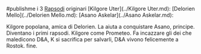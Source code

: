 #publishme 
i 3 [Rapsodi](../../raps_vess/Rapsodi.md) originari
[Kilgore Uter](../Kilgore Uter.md):
[Delorien Mello](../Delorien Mello.md): 
[Asano Askelar](../Asano Askelar.md): 


Kilgore popolana, amica di Delorien. La aiuta a conquistare Asano, principe. Diventano i primi rapsodi. Kilgore come Prometeo. Fa incazzare gli dei che maledicono D&A, K si sacrifica per salvarli, D&A vivono felicemente a Rostok. fine.

